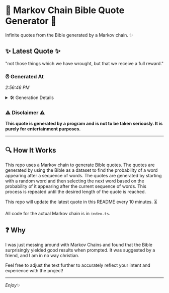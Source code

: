 # 📖 Markov Chain Bible Quote Generator 📖

Infinite quotes from the Bible generated by a Markov chain. ✨

## ✨ Latest Quote ✨
"not those things which we have wrought, but that we receive a full reward."

### ⏰ Generated At
*2:56:46 PM*

<details>
    <summary>🛠️ Generation Details</summary>
    <p>
        <strong>🌱 Seed:</strong> not<br>
        <strong>🔄 Iterations:</strong> 13<br>
        <strong>📜 Context History:</strong><br>[ not ]: those<br>[ not, those ]: things<br>[ not, those, things ]: which<br>[ not, those, things, which ]: we<br>[ not, those, things, which, we ]: have<br>[ not, those, things, which, we, have ]: wrought,<br>[ those, things, which, we, have, wrought, ]: but<br>[ things, which, we, have, wrought,, but ]: that<br>[ which, we, have, wrought,, but, that ]: we<br>[ we, have, wrought,, but, that, we ]: receive<br>[ have, wrought,, but, that, we, receive ]: a<br>[ wrought,, but, that, we, receive, a ]: full<br>[ but, that, we, receive, a, full ]: reward.<br>
    </p>
</details>

### ⚠️ Disclaimer ⚠️
**This quote is generated by a program and is not to be taken seriously. It is purely for entertainment purposes.**

---

## 🔍 How It Works

This repo uses a Markov chain to generate Bible quotes. The quotes are generated by using the Bible as a dataset to find the probability of a word appearing after a sequence of words. The quotes are generated by starting with a random word and then selecting the next word based on the probability of it appearing after the current sequence of words. This process is repeated until the desired length of the quote is reached.

This repo will update the latest quote in this README every 10 minutes. ⏳

All code for the actual Markov chain is in `index.ts`.

## ❓ Why

I was just messing around with Markov Chains and found that the Bible surprisingly yielded good results when prompted. 
It was suggested by a friend, and I am in no way christian.

Feel free to adjust the text further to accurately reflect your intent and experience with the project!

---

*Enjoy*✨
